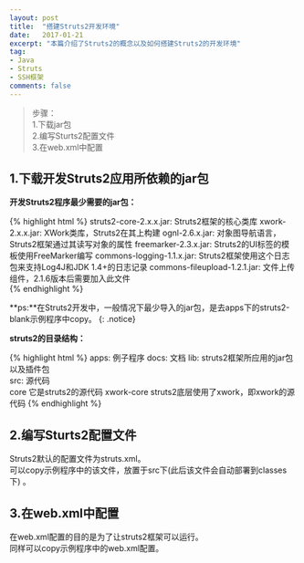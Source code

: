```yaml
---
layout: post
title:  "搭建Struts2开发环境"
date:   2017-01-21
excerpt: "本篇介绍了Struts2的概念以及如何搭建Struts2的开发环境"
tag:
- Java 
- Struts
- SSH框架
comments: false
---
```


 

>步骤：  
>1.下载jar包  
>2.编写Sturts2配置文件  
>3.在web.xml中配置    

## 1.下载开发Struts2应用所依赖的jar包  

**开发Struts2程序最少需要的jar包：** 

{% highlight html %}
struts2-core-2.x.x.jar:    	 	Struts2框架的核心类库
xwork-2.x.x.jar:			XWork类库，Struts2在其上构建
ognl-2.6.x.jar:				对象图导航语言，Struts2框架通过其读写对象的属性
freemarker-2.3.x.jar:			Struts2的UI标签的模板使用FreeMarker编写
commons-logging-1.1.x.jar:		Struts2框架使用这个日志包来支持Log4J和JDK 1.4+的日志记录
commons-fileupload-1.2.1.jar: 		文件上传组件，2.1.6版本后需要加入此文件  
{% endhighlight %}

**ps:**在Struts2开发中，一般情况下最少导入的jar包，是去apps下的struts2-blank示例程序中copy。
{: .notice}
  

**struts2的目录结构：**  

{% highlight html %}
apps: 例子程序
docs: 文档
lib:  struts2框架所应用的jar包以及插件包				
src:  源代码  
     core  	  它是struts2的源代码
     xwork-core  struts2底层使用了xwork，即xwork的源代码
{% endhighlight %}


## 2.编写Sturts2配置文件  

Struts2默认的配置文件为struts.xml。  
可以copy示例程序中的该文件，放置于src下(此后该文件会自动部署到classes下) 。  


## 3.在web.xml中配置  
 
在web.xml配置的目的是为了让struts2框架可以运行。  
同样可以copy示例程序中的web.xml配置。
  
